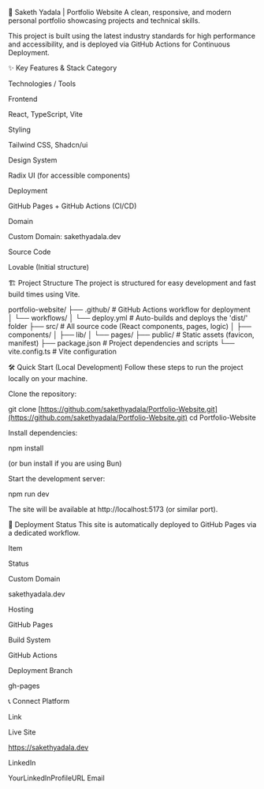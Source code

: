🚀 Saketh Yadala | Portfolio Website
A clean, responsive, and modern personal portfolio showcasing projects and technical skills.

This project is built using the latest industry standards for high performance and accessibility, and is deployed via GitHub Actions for Continuous Deployment.

✨ Key Features & Stack
Category

Technologies / Tools

Frontend

React, TypeScript, Vite

Styling

Tailwind CSS, Shadcn/ui

Design System

Radix UI (for accessible components)

Deployment

GitHub Pages + GitHub Actions (CI/CD)

Domain

Custom Domain: sakethyadala.dev

Source Code

Lovable (Initial structure)

🏗️ Project Structure
The project is structured for easy development and fast build times using Vite.

portfolio-website/
├── .github/          # GitHub Actions workflow for deployment
│   └── workflows/
│       └── deploy.yml  # Auto-builds and deploys the 'dist/' folder
├── src/              # All source code (React components, pages, logic)
│   ├── components/
│   ├── lib/
│   └── pages/
├── public/           # Static assets (favicon, manifest)
├── package.json      # Project dependencies and scripts
└── vite.config.ts    # Vite configuration

🛠️ Quick Start (Local Development)
Follow these steps to run the project locally on your machine.

Clone the repository:

git clone [https://github.com/sakethyadala/Portfolio-Website.git](https://github.com/sakethyadala/Portfolio-Website.git)
cd Portfolio-Website

Install dependencies:

npm install

(or bun install if you are using Bun)

Start the development server:

npm run dev

The site will be available at http://localhost:5173 (or similar port).

🚀 Deployment Status
This site is automatically deployed to GitHub Pages via a dedicated workflow.

Item

Status

Custom Domain

sakethyadala.dev

Hosting

GitHub Pages

Build System

GitHub Actions

Deployment Branch

gh-pages

📞 Connect
Platform

Link

Live Site

https://sakethyadala.dev

LinkedIn

YourLinkedInProfileURL
Email


